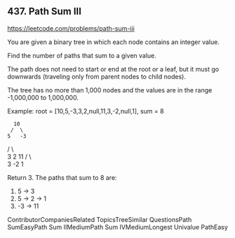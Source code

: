 ## 437. Path Sum III

https://leetcode.com/problems/path-sum-iii

You are given a binary tree in which each node contains an integer value.

Find the number of paths that sum to a given value.

The path does not need to start or end at the root or a leaf, but it must go downwards
(traveling only from parent nodes to child nodes).

The tree has no more than 1,000 nodes and the values are in the range -1,000,000 to 1,000,000.

Example:
root = [10,5,-3,3,2,null,11,3,-2,null,1], sum = 8

      10
     /  \
    5   -3

/ \ \
 3 2 11
/ \ \
3 -2 1

Return 3. The paths that sum to 8 are:

1.  5 -> 3
2.  5 -> 2 -> 1
3.  -3 -> 11

ContributorCompaniesRelated TopicsTreeSimilar QuestionsPath SumEasyPath Sum IIMediumPath Sum IVMediumLongest Univalue PathEasy
